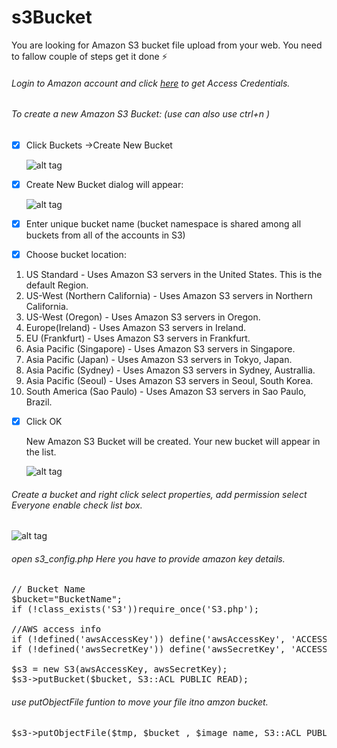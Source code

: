 # s3Bucket
  You are looking for Amazon S3 bucket file upload from your web. You need to fallow couple of steps get it done :zap:

###### Login to Amazon account and click [here](https://console.aws.amazon.com/iam/home?#security_credential) to get Access Credentials.


###### To create a new Amazon S3 Bucket: (use can also use ctrl+n )
- [x] Click Buckets ->Create New Bucket

  ![alt tag](http://s3browser.com/images/create-s3-bucket/buckets-menu.png)

- [x] Create New Bucket dialog will appear:

  ![alt tag](http://s3browser.com/images/create-s3-bucket/new-bucket-dialog.png)

- [x] Enter unique bucket name (bucket namespace is shared among all buckets from all of the accounts in S3)

- [x] Choose bucket location:
1.    US Standard - Uses Amazon S3 servers in the United States. This is the default Region.
2.    US-West (Northern California) - Uses Amazon S3 servers in Northern California.
3.    US-West (Oregon) - Uses Amazon S3 servers in Oregon.
4.    Europe(Ireland) - Uses Amazon S3 servers in Ireland.
5.    EU (Frankfurt) - Uses Amazon S3 servers in Frankfurt.
6.    Asia Pacific (Singapore) - Uses Amazon S3 servers in Singapore.
7.    Asia Pacific (Japan) - Uses Amazon S3 servers in Tokyo, Japan.
8.    Asia Pacific (Sydney) - Uses Amazon S3 servers in Sydney, Australlia.
9.    Asia Pacific (Seoul) - Uses Amazon S3 servers in Seoul, South Korea.
10.    South America (Sao Paulo) - Uses Amazon S3 servers in Sao Paulo, Brazil.

- [x] Click OK

  New Amazon S3 Bucket will be created. Your new bucket will appear in the list.
  
  ![alt tag](http://s3browser.com/images/create-s3-bucket/new-s3-bucket-created.png)
  
###### Create a bucket and right click select properties, add permission select Everyone enable check list box. 
  ![alt tag](https://lh3.googleusercontent.com/-LIv6GTsqptE/UCAI1PJaY4I/AAAAAAAAGYg/s4oX9dKmM5c/s550/permissions.png)


###### open s3_config.php Here you have to provide amazon key details.
<pre>
// Bucket Name
$bucket="BucketName";
if (!class_exists('S3'))require_once('S3.php');

//AWS access info
if (!defined('awsAccessKey')) define('awsAccessKey', 'ACCESS_KEY');
if (!defined('awsSecretKey')) define('awsSecretKey', 'ACCESS_Secret_KEY');

$s3 = new S3(awsAccessKey, awsSecretKey);
$s3->putBucket($bucket, S3::ACL_PUBLIC_READ);
</pre>

###### use putObjectFile funtion to move your file itno amzon bucket.
<pre>$s3->putObjectFile($tmp, $bucket , $image_name, S3::ACL_PUBLIC_READ)</pre>



